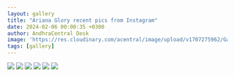 ```yaml
---
layout: gallery
title: "Ariana Glory recent pics from Instagram"
date: 2024-02-06 00:00:35 +0300
author: AndhraCentral Desk
image: 'https://res.cloudinary.com/acentral/image/upload/v1707275962/Galleries/ariyana-glory_170356093350_foejf4.jpg'
tags: [gallery]
---
```


<div class="gallery-box">
  <div class="gallery">
    <img src="https://res.cloudinary.com/acentral/image/upload/v1707275945/Galleries/Ariyana-Glory-3_kfhwdp.jpg" loading="lazy">
    <img src="https://res.cloudinary.com/acentral/image/upload/v1707275962/Galleries/ariyana-glory_170356093350_foejf4.jpg" loading="lazy">
    <img src="https://res.cloudinary.com/acentral/image/upload/v1707275968/Galleries/Ariyana-Glory-2-1-819x1024_enbtzq.jpg" loading="lazy">
    <img src="https://res.cloudinary.com/acentral/image/upload/v1707275975/Galleries/Ariyana-Glory-1-819x1024_p5az4v.jpg" loading="lazy">
    <img src="https://res.cloudinary.com/acentral/image/upload/v1707275806/Galleries/ariyana-glory-v0-gmn3bcwskh6c1_dvojyj.jpg" loading="lazy">
    <img src="https://res.cloudinary.com/acentral/image/upload/v1707275812/Galleries/ariyana-glory-v0-9iaj9r2tkh6c1_xs1otm.jpg" loading="lazy">    
  </div>
</div>
